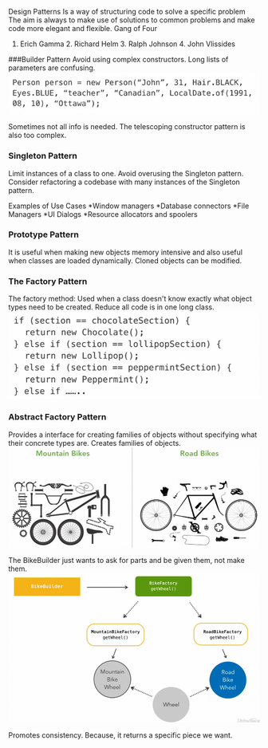Design Patterns
Is a way of structuring code to solve a specific problem 
The aim is always to make use of solutions to common problems
and make code more elegant and flexible.
Gang of Four
1. Erich Gamma 2. Richard Helm 3. Ralph Johnson 4. John Vlissides

###Builder Pattern
Avoid using complex constructors.
Long lists of parameters are confusing.
![img.png](img.png)

Sometimes not all info is needed.
The telescoping constructor pattern is also too complex.

### Singleton Pattern
Limit instances of a class to one.
Avoid overusing the Singleton pattern. Consider refactoring
a codebase with many instances of the Singleton pattern.

Examples of Use Cases
*Window managers
*Database connectors
*File Managers
*UI Dialogs
*Resource allocators and spoolers

### Prototype Pattern
It is useful when making new objects memory intensive
and also useful when classes are loaded dynamically.
Cloned objects can be modified.

### The Factory Pattern
The factory method: Used when a class doesn't know exactly what object types need to be created.
Reduce all code is in one long class.
![img_1.png](img_1.png)

### Abstract Factory Pattern
Provides a interface for creating families of objects without specifying what
their concrete types are.
Creates families of objects.
![img_2.png](img_2.png)

The BikeBuilder just wants to ask for parts and be given them, not make them.
![img_3.png](img_3.png)

Promotes consistency. Because, it returns a specific piece we want.


